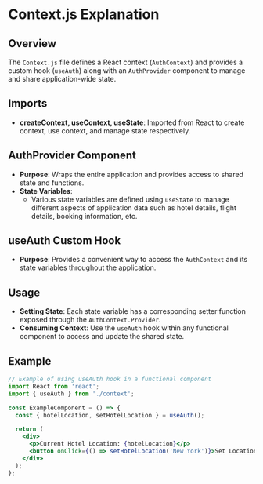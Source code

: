 # Context.js Explanation

## Overview
The `Context.js` file defines a React context (`AuthContext`) and provides a custom hook (`useAuth`) along with an `AuthProvider` component to manage and share application-wide state.

## Imports
- **createContext, useContext, useState**: Imported from React to create context, use context, and manage state respectively.

## AuthProvider Component
- **Purpose**: Wraps the entire application and provides access to shared state and functions.
- **State Variables**:
  - Various state variables are defined using `useState` to manage different aspects of application data such as hotel details, flight details, booking information, etc.

## useAuth Custom Hook
- **Purpose**: Provides a convenient way to access the `AuthContext` and its state variables throughout the application.

## Usage
- **Setting State**: Each state variable has a corresponding setter function exposed through the `AuthContext.Provider`.
- **Consuming Context**: Use the `useAuth` hook within any functional component to access and update the shared state.

## Example
```jsx
// Example of using useAuth hook in a functional component
import React from 'react';
import { useAuth } from './context';

const ExampleComponent = () => {
  const { hotelLocation, setHotelLocation } = useAuth();

  return (
    <div>
      <p>Current Hotel Location: {hotelLocation}</p>
      <button onClick={() => setHotelLocation('New York')}>Set Location to New York</button>
    </div>
  );
};
